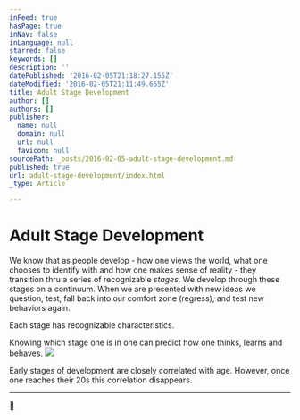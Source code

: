 ```yaml
---
inFeed: true
hasPage: true
inNav: false
inLanguage: null
starred: false
keywords: []
description: ''
datePublished: '2016-02-05T21:18:27.155Z'
dateModified: '2016-02-05T21:11:49.665Z'
title: Adult Stage Development
author: []
authors: []
publisher:
  name: null
  domain: null
  url: null
  favicon: null
sourcePath: _posts/2016-02-05-adult-stage-development.md
published: true
url: adult-stage-development/index.html
_type: Article

---
```

# Adult Stage Development

We know that as people develop - how one views the
world, what one chooses to identify with and how one makes sense of reality - they
transition thru a series of recognizable _stages_. We develop through these stages on a continuum. When we are presented with new ideas we question, test, fall
back into our comfort zone (regress), and test new behaviors again.

Each stage has recognizable
characteristics.

Knowing which stage one is in one can
predict how one thinks, learns and behaves.
![](https://the-grid-user-content.s3-us-west-2.amazonaws.com/3751b8fb-d21c-4404-8953-321b2e876ec3.JPG)

Early stages of development are closely
correlated with age. However, once one reaches their 20s this correlation disappears. 

********
